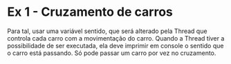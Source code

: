 # Ex 1 - Cruzamento de carros
 Para tal, usar uma variável sentido, que será alterado pela Thread que controla cada carro com a
movimentação do carro. Quando a Thread tiver a possibilidade de ser executada, ela deve imprimir em
console o sentido que o carro está passando. Só pode passar um carro por vez no cruzamento.